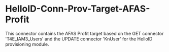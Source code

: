 # HelloID-Conn-Prov-Target-AFAS-Profit
This connector contains the AFAS Profit target based on the GET connector 'T4E_IAM3_Users' and the UPDATE connector 'KnUser' for the HelloID provisioning module.